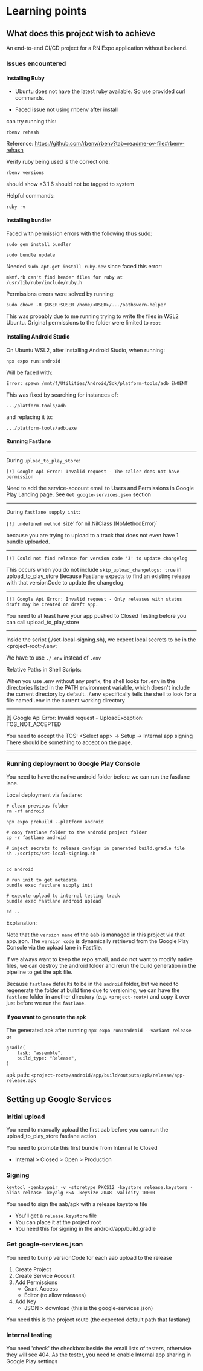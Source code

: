 # Learning points

## What does this project wish to achieve

An end-to-end CI/CD project for a RN Expo application without backend.

### Issues encountered

#### Installing Ruby

- Ubuntu does not have the latest ruby available. So use provided curl commands.

- Faced issue not using rnbenv after install

can try running this:
```
rbenv rehash
```
Reference: https://github.com/rbenv/rbenv?tab=readme-ov-file#rbenv-rehash

Verify ruby being used is the correct one:
```
rbenv versions
```

should show \*3.1.6 should not be tagged to system

Helpful commands:
```
ruby -v
```

#### Installing bundler

Faced with permission errors with the following thus sudo:
```
sudo gem install bundler

sudo bundle update
```

Needed `sudo apt-get install ruby-dev` since faced this error:
```
mkmf.rb can't find header files for ruby at /usr/lib/ruby/include/ruby.h
```

Permissions errors were solved by running:

```
sudo chown -R $USER:$USER /home/<USER>/.../oathsworn-helper
```

This was probably due to me running trying to write the files in WSL2 Ubuntu.
Original permissions to the folder were limited to `root`

#### Installing Android Studio

On Ubuntu WSL2, after installing Android Studio, when running:
```
npx expo run:android 
```
Will be faced with:
```
Error: spawn /mnt/f/Utilities/Android/Sdk/platform-tools/adb ENOENT
```
This was fixed by searching for instances of:
```
.../platform-tools/adb 
```
and replacing it to:
```
.../platform-tools/adb.exe 
```


#### Running Fastlane

---

During `upload_to_play_store`:

`[!] Google Api Error: Invalid request - The caller does not have permission`

Need to add the service-account email to Users and Permissions in Google Play Landing page.
See `Get google-services.json` section

---

During `fastlane supply init`:

`[!] undefined method `size' for nil:NilClass (NoMethodError)`

because you are trying to upload to a track that does not even have 1 bundle uploaded.

---

`[!] Could not find release for version code '3' to update changelog`

This occurs when you do not include `skip_upload_changelogs: true` in upload_to_play_store
Because Fastlane expects to find an existing release with that versionCode to update the changelog.

---

`[!] Google Api Error: Invalid request - Only releases with status draft may be created on draft app.`

You need to at least have your app pushed to Closed Testing before you can call upload_to_play_store

---

Inside the script (./set-local-signing.sh), we expect local secrets to be in the \<project-root\>/.env:

We have to use `./.env` instead of `.env`

Relative Paths in Shell Scripts:

When you use .env without any prefix, the shell looks for .env in the directories listed in the PATH environment variable, which doesn't include the current directory by default.
./.env specifically tells the shell to look for a file named .env in the current working directory

---

[!] Google Api Error: Invalid request - UploadException: TOS_NOT_ACCEPTED

You need to accept the TOS:
\<Select app\> -> Setup -> Internal app signing
There should be something to accept on the page.

---

### Running deployment to Google Play Console

You need to have the native android folder before we can run the fastlane lane.

Local deployment via fastlane:

```
# clean previous folder
rm -rf android

npx expo prebuild --platform android

# copy fastlane folder to the android project folder
cp -r fastlane android

# inject secrets to release configs in generated build.gradle file
sh ./scripts/set-local-signing.sh


cd android

# run init to get metadata
bundle exec fastlane supply init

# execute upload to internal testing track
bundle exec fastlane android upload

cd ..

```

Explanation:

Note that the `version name` of the aab is managed in this project via that app.json. The `version code` is dynamically retrieved from the Google Play Console via the upload lane in Fastfile.

If we always want to keep the repo small, and do not want to modify native files, we can destroy the android folder and rerun the build generation in the pipeline to get the apk file.

Because `fastlane` defaults to be in the `android` folder, but we need to regenerate the folder at build time due to versioning, we can have the `fastlane` folder in another directory (e.g. `<project-root>`) and copy it over just before we run the `fastlane`.


#### If you want to generate the apk

The generated apk after running `npx expo run:android --variant release` or

```
gradle(
    task: "assemble",
    build_type: "Release",
)
```

apk path: `<project-root>/android/app/build/outputs/apk/release/app-release.apk`


## Setting up Google Services

### Initial upload

You need to manually upload the first aab before you can run the upload_to_play_store fastlane action

You need to promote this first bundle from Internal to Closed
- Internal > Closed > Open > Production

### Signing

```
keytool -genkeypair -v -storetype PKCS12 -keystore release.keystore -alias release -keyalg RSA -keysize 2048 -validity 10000
```

You need to sign the aab/apk with a release keystore file
- You'll get a `release.keystore` file
- You can place it at the project root 
- You need this for signing in the android/app/build.gradle

### Get google-services.json

You need to bump versionCode for each aab upload to the release

1. Create Project
2. Create Service Account
3. Add Permissions
    - Grant Access
    - Editor (to allow releases)
4. Add Key
    - JSON > download (this is the google-services.json)

You need this is the project route (the expected default path that fastlane)

### Internal testing

You need 'check' the checkbox beside the email lists of testers, otherwise they will see 404.
As the tester, you need to enable Internal app sharing in Google Play settings

